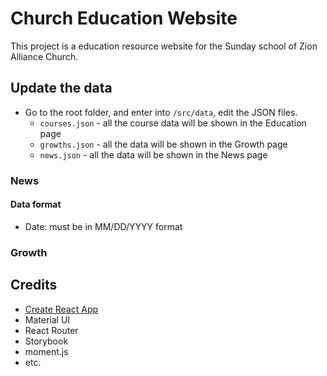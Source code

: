 # Church Education Website

This project is a education resource website for the Sunday school of Zion Alliance Church.

## Update the data

- Go to the root folder, and enter into `/src/data`, edit the JSON files.
  - `courses.json` - all the course data will be shown in the Education page
  - `growths.json` - all the data will be shown in the Growth page
  - `news.json` - all the data will be shown in the News page



### News

#### Data format

- Date: must be in MM/DD/YYYY format

### Growth



## Credits

- [Create React App](https://github.com/facebook/create-react-app)
- Material UI
- React Router
- Storybook
- moment.js
- etc.

